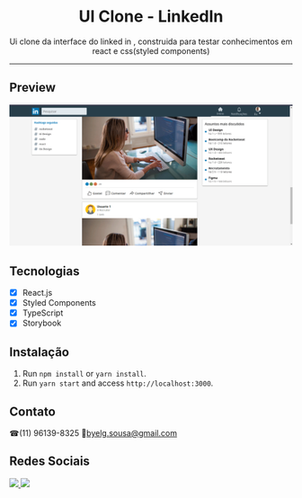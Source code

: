 <h1 align="center">
UI Clone - LinkedIn 
</h1>

<p align="center">Ui clone da interface do linked in , construida para testar conhecimentos em react e css(styled components)</p>

<hr>

## Preview
<img src="./src/assets/preview.gif">


## Tecnologias

- [x] React.js
- [x] Styled Components
- [x] TypeScript
- [x] Storybook

## Instalação

1. Run `npm install` or `yarn install`.<br />
2. Run `yarn start` and access `http://localhost:3000`.<br />

## Contato
☎(11) 96139-8325
📧byelg.sousa@gmail.com

## Redes Sociais

<a href="https://www.linkedin.com/in/gabriel-sousa-5a719893/">
  <img src="https://icomoon.io/icons39f00d9/4/456.svg"></img>
</a>
<a href="https://www.instagram.com/gabrielknoxx">
  <img src="https://icomoon.io/icons39f00d9/4/387.svg"></img>
</a>
